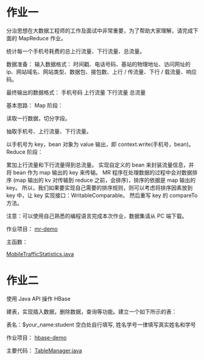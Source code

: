 # 作业一
分治思想在大数据工程师的工作及面试中非常重要，为了帮助大家理解，请完成下面的 MapReduce 作业。

统计每一个手机号耗费的总上行流量、下行流量、总流量。

数据准备：
输入数据格式：
时间戳、电话号码、基站的物理地址、访问网址的 ip、网站域名、网站类型、数据包、接包数、上行 / 传流量、下行 / 载流量、响应码。


最终输出的数据格式：
手机号码 上行流量 下行流量 总流量



基本思路：
Map 阶段：

读取一行数据，切分字段。

抽取手机号、上行流量、下行流量。

以手机号为 key，bean 对象为 value 输出，即 context.write(手机号，bean)。
Reduce 阶段：


累加上行流量和下行流量得到总流量。
实现自定义的 bean 来封装流量信息，并将 bean 作为 map 输出的 key 来传输。
MR 程序在处理数据的过程中会对数据排序 (map 输出的 kv 对传输到 reduce 之前，会排序)，排序的依据是 map 输出的 key。
所以，我们如果要实现自己需要的排序规则，则可以考虑将排序因素放到 key 中，让 key 实现接口：WritableComparable。
然后重写 key 的 compareTo 方法。

注意：可以使用自己熟悉的编程语言完成本次作业，数据集请从 PC 端下载。

作业项目：
[mr-demo](./mr-demo)

主函数：

[MobileTrafficStatistics.java](./mr-demo/src/main/java/com/dhb/mr/MobileTrafficStatistics.java)


# 作业二
使用 Java API 操作 HBase

建表，实现插入数据，删除数据，查询等功能。建立一个如下所示的表：

表名：$your_name:student
空白处自行填写, 姓名学号一律填写真实姓名和学号


作业项目：
[hbase-demo](./hbase-demo)

主要代码：
[TableManager.java](./hbase-demo/src/main/java/com/dhb/hbase/TableManager.java)